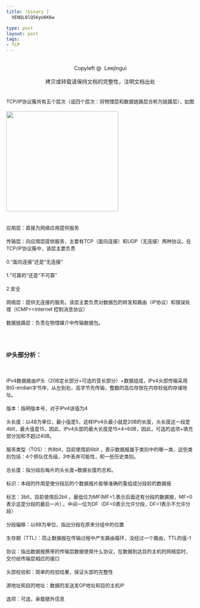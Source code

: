 ```yaml
--- 
title: !binary |
  VENQL0lQ56yU6K6w

type: post
layout: post
tags: 
- TCP
---
```

<div><br/><div style="text-align: center;">Copyleft @  Leejingui</div><br/><div style="text-align: center;">拷贝或转载请保持文档的完整性，注明文档出处</div><br/></div><br/><span style="font-size: small;">TCP/IP协议簇共有五个层次（或四个层次：将物理层和数据链路层合称为链路层），如图</span><br/><br/><span style="font-size: small;"><a href="http://u.ownlinux.net/nourl/wp-content/uploads/2010/03/tcp-ip.gif"><img class="alignnone size-medium wp-image-39028" title="tcp-ip" src="http://u.ownlinux.net/nourl/wp-content/uploads/2010/03/tcp-ip-300x268.gif" alt="" width="300" height="268" /></a><br/></span><br/><br/><span style="font-size: small;">应用层：直接为网络应用提供服务</span><br/><br/><span style="font-size: small;">传输层：向应用层提供服务，主要有TCP（面向连接）和UDP（无连接）两种协议。在TCP/IP协议簇中，该层主要负责</span><br/><br/><span style="font-size: small;">0.“面向连接”还是“无连接”</span><br/><br/><span style="font-size: small;">1.“可靠的”还是“不可靠”</span><br/><br/><span style="font-size: small;">2.安全</span><br/><br/><span style="font-size: small;">网络层：提供无连接的服务。该层主要负责对数据包的转发和路由（IP协议）和错误处理（ICMP==Internet 控制消息协议）</span><br/><br/><span style="font-size: small;">数据链路层：负责在物理媒介中传输数据包。</span><br/><br/><span style="font-size: small;"><br/></span><br/><p style="font-weight: bold;"><span style="font-size: medium;">IP头部分析：</span></p><br/><span style="font-size: small;"><img src="http://u.ownlinux.net/media/aglsZWVqaW5ndWlyDAsSBU1lZGlhGKlGDA/IP-e.jpg" alt="" /></span><br/><br/><span style="font-size: small;">IPv4数据报由IP头（20B定长部分+可选的变长部分）+数据组成，IPv4头部传输采用BIG-endian字节序，从左到右，高字节先传输，整数的高位存放在内存较低的存储地址。</span><br/><br/><span style="font-size: small;">版本：指明版本号，对于IPv4该值为4</span><br/><br/><span style="font-size: small;">头长度：以4B为单位，最小值是5，这样IPv4头最小就是20B的长度，头长度这一段是4bit，最大值是15，因此，IPv4头部的最大长度是15×4=60B，因此，可选的选项+填充部分加和不超过40B。</span><br/><br/><span style="font-size: small;">服务类型（TOS）：共8bit，目前使用前6bit ，表示数据报属于类别中的哪一类，这些类别包括：4个排队优先级，3中丢弃可能性，和一些历史类别。</span><br/><br/><span style="font-size: small;">总长度：指分段后每片的头长度+数据长度的总和。</span><br/><br/><span style="font-size: small;">标识：本段的作用是使分段后的个数据报片能够准确的重组成分段前的数据报</span><br/><br/><span style="font-size: small;">标志：3bit，目前使用后2bit 。最低位为MF(MF=1,表示后面还有分段的数据报，MF=0表示这是分段的最后一片) 。中间一位为DF（DF=0表示允许分段，DF=1表示不允许分段）</span><br/><br/><span style="font-size: small;">分段偏移：以8B为单位，指出分段在原来分组中的位置</span><br/><br/><span style="font-size: small;">生存期（TTL）：防止数据报在传输过程中产生路由循环，没经过一个路由，TTL的值-1</span><br/><br/><span style="font-size: small;">协议：指出数据报携带的传输层数据使用什么协议，在数据到达目的主机的网络层时，交付给传输层相应的接口</span><br/><br/><span style="font-size: small;">头部校验和：简单的校验结果，保证头部的完整性</span><br/><br/><span style="font-size: small;">源地址和目的地址：数据的发送发OP地址和目的主机IP</span><br/><br/><span style="font-size: small;">选项：可选，承载额外信息<br/></span>

